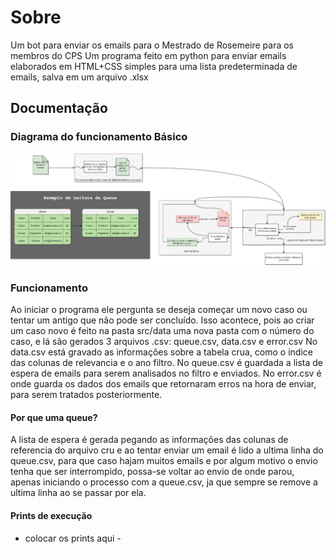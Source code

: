 # Sobre

Um bot para enviar os emails para o Mestrado de Rosemeire para os membros do CPS
Um programa feito em python para enviar emails elaborados em HTML+CSS simples para uma lista predeterminada de emails, salva em um arquivo .xlsx

## Documentação

### Diagrama do funcionamento Básico

![alt text](https://raw.githubusercontent.com/CodeWracker/bot_email_cps/master/Documenta%C3%A7%C3%A3o/diagramas/flow3.png)

### Funcionamento

Ao iniciar o programa ele pergunta se deseja começar um novo caso ou tentar um antigo que não pode ser concluído.
Isso acontece, pois ao criar um caso novo é feito na pasta src/data uma nova pasta com o número do caso, e lá são gerados 3 arquivos .csv: queue.csv, data.csv e error.csv
No data.csv está gravado as informações sobre a tabela crua, como o indice das colunas de relevancia e o ano filtro.
No queue.csv é guardada a lista de espera de emails para serem analisados no filtro e enviados.
No error.csv é onde guarda os dados dos emails que retornaram erros na hora de enviar, para serem tratados posteriormente.

#### Por que uma queue?

A lista de espera é gerada pegando as informações das colunas de referencia do arquivo cru e ao tentar enviar um email é lido a ultima linha do queue.csv, para que caso hajam muitos emails e por algum motivo o envio tenha que ser interrompido, possa-se voltar ao envio de onde parou, apenas iniciando o processo com a queue.csv, ja que sempre se remove a ultima linha ao se passar por ela.

#### Prints de execução

- colocar os prints aqui -

